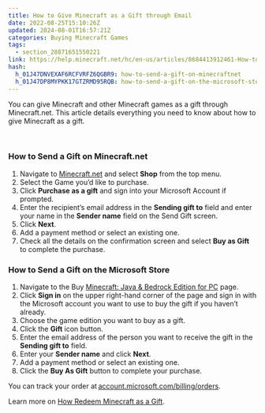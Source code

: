 ```yaml
---
title: How to Give Minecraft as a Gift through Email
date: 2022-08-25T15:10:26Z
updated: 2024-08-01T16:57:21Z
categories: Buying Minecraft Games
tags:
  - section_28871651550221
link: https://help.minecraft.net/hc/en-us/articles/8684413912461-How-to-Give-Minecraft-as-a-Gift-through-Email
hash:
  h_01J47DNVEXAF6RCFVRFZ6QGBR9: how-to-send-a-gift-on-minecraftnet
  h_01J47DP8MYPKK17GTZRMD95RQB: how-to-send-a-gift-on-the-microsoft-store
---
```


You can give Minecraft and other Minecraft games as a gift through Minecraft.net. This article details everything you need to know about how to give Minecraft as a gift.

 

### How to Send a Gift on Minecraft.net

1.  Navigate to [Minecraft.net](https://www.minecraft.net/) and select **Shop** from the top menu.
2.  Select the Game you’d like to purchase.
3.  Click **Purchase as a gift** and sign into your Microsoft Account if prompted.
4.  Enter the recipient’s email address in the **Sending gift to** field and enter your name in the **Sender name** field on the Send Gift screen.
5.  Click **Next**.
6.  Add a payment method or select an existing one.
7.  Check all the details on the confirmation screen and select **Buy as Gift** to complete the purchase.

### How to Send a Gift on the Microsoft Store

1.  Navigate to the Buy [Minecraft: Java & Bedrock Edition for PC](https://www.xbox.com/en-us/games/store/minecraft-java-bedrock-edition-for-pc/9nxp44l49shj) page.
2.  Click **Sign in** on the upper right-hand corner of the page and sign in with the Microsoft account you want to use to buy the gift if you haven’t already.
3.  Choose the game edition you want to buy as a gift.
4.  Click the **Gift** icon button.
5.  Enter the email address of the person you want to receive the gift in the **Sending gift to** field.
6.  Enter your **Sender name** and click **Next**.
7.  Add a payment method or select an existing one.
8.  Click the **Buy As Gift** button to complete your purchase.

You can track your order at [account.microsoft.com/billing/orders](https://account.microsoft.com/billing/orders).

Learn more on [How Redeem Minecraft as a Gift](./How-to-Redeem-Minecraft-as-a-Gift.md).

